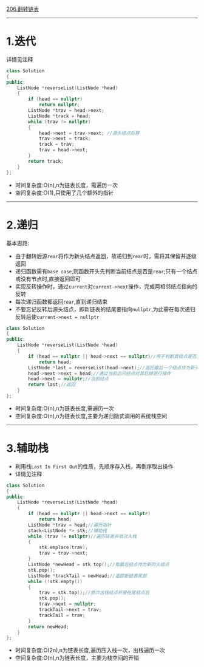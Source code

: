 [206.翻转链表](https://leetcode-cn.com/problems/remove-linked-list-elements/)
 
***
 
# 1.迭代
 
 详情见注释
 
```cpp
class Solution
{
public:
    ListNode *reverseList(ListNode *head)
    {
        if (head == nullptr)
            return nullptr;
        ListNode *trav = head->next;
        ListNode *track = head;
        while (trav != nullptr)
        {
            head->next = trav->next; //源头结点后移
            trav->next = track;
            track = trav;
            trav = head->next;
        }
        return track;
    }
};
```
 
- 时间复杂度:O(n),n为链表长度，需遍历一次
- 空间复杂度:O(1),只使用了几个额外的指针

***

# 2.递归
基本思路:
- 由于翻转后源`rear`将作为新头结点返回，故递归到`rear`时，需将其保留并逐级返回
- 递归函数需有`base case`,则函数开头先判断当前结点是否是`rear`;只有一个结点或没有节点时,直接返回即可
- 实现反转操作时，通过`current`对`current->next`操作，完成两相邻结点指向的反转
- 每次递归函数都返回`rear`,直到递归结束
- 不要忘记反转后源头结点，即新链表的结尾要指向`nullptr`,为此需在每次递归反转后使`current->next = nullptr`


```cpp
class Solution
{
public:
    ListNode *reverseList(ListNode *head)
    {
        if (head == nullptr || head->next == nullptr)//用于判断首结点是否为空、是否到达尾结点
            return head;
        ListNode *last = reverseList(head->next);//返回最后一个结点作为新头结点
        head->next->next = head;//通过当前访问结点对其后继进行操作
        head->next = nullptr;//当前结点
        return last;//返回
    }
};
```
 
- 时间复杂度:O(n),n为链表长度,需遍历一次
- 空间复杂度:O(n),n为链表长度,主要为递归隐式调用的系统栈空间

***

# 3.辅助栈

- 利用栈`Last In First Out`的性质，先顺序存入栈，再倒序取出操作
- 详情见注释

```cpp
class Solution
{
public:
    ListNode *reverseList(ListNode *head)
    {
        if (head == nullptr || head->next == nullptr)
            return head;
        ListNode *trav = head;//遍历指针
        stack<ListNode *> stk;//辅助栈
        while (trav != nullptr)//遍历链表并依次入栈
        {
            stk.emplace(trav);
            trav = trav->next;
        }
        ListNode *newHead = stk.top();//取最后结点作为新的头结点
        stk.pop();
        ListNode *trackTail = newHead;//追踪新链表尾部
        while (!stk.empty())
        {
            trav = stk.top();//依次出栈结点并接在尾结点后
            stk.pop();
            trav->next = nullptr;
            trackTail->next = trav;
            trackTail = trav;
        }
        return newHead;
    }
};
```

- 时间复杂度:O(2n),n为链表长度,遍历压入栈一次，出栈遍历一次
- 空间复杂度:O(n),n为链表长度，主要为栈空间的开销
